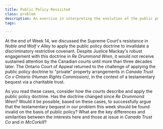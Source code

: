 ```yaml
---
title: Public Policy Revisited
class: problem
description: An exercise in interpreting the evolution of the public policy doctrine in *Canada Trust Co* and *McCorkill* 
tags:

---
```


At the end of Week 14, we discussed the Supreme Court's resistance in *Noble and Wolf v Alley* to apply the public policy doctrine to invalidate a discriminatory restrictive covenant. Despite Justice Mackay's robust engagement with this doctrine in *Re Drummond Wren*, it would not receive sustained attention by the Canadian courts until more than three decades later. The Ontario Court of Appeal returned to the challenge of applying the public policy doctrine to "private" property arrangements in *Canada Trust Co v Ontario (Human Rights Commission)*, in the context of a testamentary bequest via a charitable trust.

As you read these cases, consider how the courts describe and apply the public policy doctrine. Has the doctrine changed since *Re Drummond Wren*? Would it be possible, based on these cases, to successfully argue that the testamentary bequest in our problem this week should be found invalid on the basis of public policy? What are the key differences and similarities between the interests here and those at issue in *Canada Trust Co* and in *McCorkill*? 
